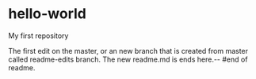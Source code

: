 # hello-world
My first repository

The first edit on the master, or an new branch that is created from master called readme-edits branch.
The new readme.md is ends here.--
#end of readme.
